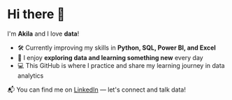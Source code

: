 # Hi there 👋

I'm **Akila** and I love **data**!

- 🛠️ Currently improving my skills in **Python, SQL, Power BI, and Excel**  
- 📖 I enjoy **exploring data and learning something new** every day  
- 💻 This GitHub is where I practice and share my learning journey in data analytics

📬 You can find me on [LinkedIn](https://linkedin.com/in/akila-herath-955473230) — let's connect and talk data!
